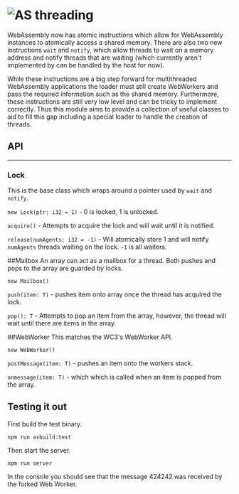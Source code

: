 # ![AS](https://avatars1.githubusercontent.com/u/28916798?s=48) threading

WebAssembly now has atomic instructions which allow for WebAssembly instances to atomically access a shared memory.  There are also two new instructions `wait` and `notify`, which allow threads to wait on a memory address and notify threads that are waiting (which currently aren't implemented by can be handled by the host for now).

While these instructions are a big step forward for multithreaded WebAssembly applications the loader must still create WebWorkers and pass the required information such as the shared memory.  Furthermore, these instructions are still very low level and can be tricky to implement correctly.  Thus this module aims to provide a collection of useful classes to aid to fill this gap including a special loader to handle the creation of threads.

## API
------------

### Lock
This is the base class which wraps around a pointer used by `wait` and `notify`.


`new Lock(ptr: i32 = 1)` - 0 is locked, 1 is unlocked.

`acquire()` - Attempts to acquire the lock and will wait until it is notified.

`release(numAgents: i32 = -1)` - Will atomically store 1 and will notify `numAgents` threads waiting on the lock.  `-1` is all waiters.

##Mailbox<T>
An array can act as a mailbox for a thread.  Both pushes and pops to the array are guarded by locks.

`new Mailbox()`

`push(item: T)` - pushes item onto array once the thread has acquired the lock.

`pop(): T` - Attempts to pop an item from the array, however, the thread will wait until there are items in the array.

##WebWorker<T>
This matches the WC3's WebWorker API.

`new WebWorker()`

`postMessage(item: T)` - pushes an item onto the workers stack.

`onmessage(item: T)` - which which is called when an item is popped from the array.


## Testing it out
First build the test binary.

`npm run asbuild:test`

Then start the server.

`npm run server`

In the console you should see that the message 424242 was received by the forked Web Worker.
